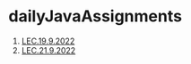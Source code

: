 # dailyJavaAssignments
1. [LEC.19.9.2022](https://github.com/DhruvBhirud/dailyJavaAssignments/tree/main/01.LEC.19.9.2022)
2. [LEC.21.9.2022](https://github.com/DhruvBhirud/dailyJavaAssignments/tree/main/02.LEC.21.9.2022)
